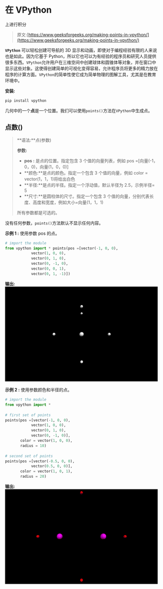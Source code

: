 # 在 VPython

上进行积分

> 原文:[https://www.geeksforgeeks.org/making-points-in-vpython/](https://www.geeksforgeeks.org/making-points-in-vpython/)

**`VPython`** 可以轻松创建可导航的 3D 显示和动画，即使对于编程经验有限的人来说也是如此。因为它基于 Python，所以它也可以为有经验的程序员和研究人员提供很多东西。`VPython`允许用户在三维空间中创建球体和圆锥体等对象，并在窗口中显示这些对象。这使得创建简单的可视化变得容易，允许程序员将更多的精力放在程序的计算方面。`VPython`的简单性使它成为简单物理的图解工具，尤其是在教育环境中。

**安装:**

```py
pip install vpython
```

几何中的一个**点**是一个位置。我们可以使用`points()`方法在`VPython`中生成点。

## 点数()

> **语法:**点(参数)
> 
> **参数:**
> 
> *   **pos :** 是点的位置。指定包含 3 个值的向量列表，例如 pos =[向量(-1，0，0)，向量(1，0，0)]
> *   **颜色:**是点的颜色。指定一个包含 3 个值的向量，例如 color = vector(1，1，1)将给出白色
> *   **半径:**是点的半径。指定一个浮动值，默认半径为 2.5，示例半径= 5
> *   **尺寸:**是圆柱体的尺寸。指定一个包含 3 个值的向量，分别代表长度、高度和宽度，例如大小=向量(1，1，1)
> 
> 所有参数都是可选的。

没有任何参数，`points()`方法默认不显示任何内容。

**示例 1 :** 使用参数 pos 的点。

```py
# import the module
from vpython import * points(pos =[vector(-1, 0, 0), 
            vector(1, 0, 0),
            vector(0, 1, 0),
            vector(0, -1, 0),
            vector(0, 0, 1),
            vector(0, 1, -1)])
```

**输出:**
![](img/e5813a48aaa7b5eea245a2bf99d98ac6.png)

**示例 2 :** 使用参数颜色和半径的点。

```py
# import the module
from vpython import *

# first set of points
points(pos =[vector(-1, 0, 0), 
            vector(1, 0, 0),
            vector(0, 1, 0),
            vector(0, -1, 0)],
       color = vector(1, 0, 0),
       radius = 10)

# second set of points
points(pos =[vector(-0.5, 0, 0), 
            vector(0.5, 0, 0)],
       color = vector(1, 0, 1),
       radius = 20)
```

**输出:**
![](img/1f8d4b74f74b73f0d89acb1bb0d399a1.png)